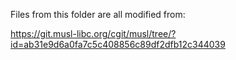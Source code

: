 Files from this folder are all modified from:

https://git.musl-libc.org/cgit/musl/tree/?id=ab31e9d6a0fa7c5c408856c89df2dfb12c344039
